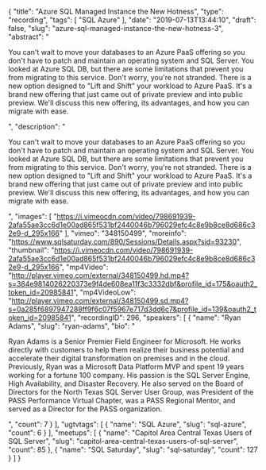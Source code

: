 {
  "title": "Azure SQL Managed Instance the New Hotness",
  "type": "recording",
  "tags": [
    "SQL Azure"
  ],
  "date": "2019-07-13T13:44:10",
  "draft": false,
  "slug": "azure-sql-managed-instance-the-new-hotness-3",
  "abstract": "<p>You can't wait to move your databases to an Azure PaaS offering so you don't have to patch and maintain an operating system and SQL Server.  You looked at Azure SQL DB, but there are some limitations that prevent you from migrating to this service. Don't worry, you're not stranded.  There is a new option designed to \"Lift and Shift\" your workload to Azure PaaS.  It's a brand new offering that just came out of private preview and into public preview.  We'll discuss this new offering, its advantages, and how you can migrate with ease. </p>",
  "description": "<p>You can't wait to move your databases to an Azure PaaS offering so you don't have to patch and maintain an operating system and SQL Server.  You looked at Azure SQL DB, but there are some limitations that prevent you from migrating to this service. Don't worry, you're not stranded.  There is a new option designed to \"Lift and Shift\" your workload to Azure PaaS.  It's a brand new offering that just came out of private preview and into public preview.  We'll discuss this new offering, its advantages, and how you can migrate with ease. </p>",
  "images": [
    "https://i.vimeocdn.com/video/798691939-2afa55ae3cc6d1e00ad865f531bf2440046b796029efc4c8e9b8ce8d686c32e9-d_295x166"
  ],
  "vimeo": "348150499",
  "moreinfo": "https://www.sqlsaturday.com/890/Sessions/Details.aspx?sid=93230",
  "thumbnail": "https://i.vimeocdn.com/video/798691939-2afa55ae3cc6d1e00ad865f531bf2440046b796029efc4c8e9b8ce8d686c32e9-d_295x166",
  "mp4Video": "http://player.vimeo.com/external/348150499.hd.mp4?s=384e9814026220373e9f4de608ea11f3c3332dbf&profile_id=175&oauth2_token_id=20985841",
  "mp4VideoLow": "http://player.vimeo.com/external/348150499.sd.mp4?s=0a285f6897947288ff9f6c07f5967e717d3dd6c7&profile_id=139&oauth2_token_id=20985841",
  "recordingID": 296,
  "speakers": [
    {
      "name": "Ryan Adams",
      "slug": "ryan-adams",
      "bio": "<p>Ryan Adams is a Senior Premier Field Engineer for Microsoft.  He works directly with customers to help them realize their business potential and accelerate their digital transformation on premises and in the cloud. Previously, Ryan was a Microsoft Data Platform MVP and spent 19 years working for a fortune 100 company.  His passion is the SQL Server Engine, High Availability, and Disaster Recovery. He also served on the Board of Directors for the North Texas SQL Server User Group, was President of the PASS Performance Virtual Chapter, was a PASS Regional Mentor, and served as a Director for the PASS organization.</p>",
      "count": 7
    }
  ],
  "ugtvtags": [
    {
      "name": "SQL Azure",
      "slug": "sql-azure",
      "count": 6
    }
  ],
  "meetups": [
    {
      "name": "Capitol Area Central Texas Users of SQL Server",
      "slug": "capitol-area-central-texas-users-of-sql-server",
      "count": 85
    },
    {
      "name": "SQL Saturday",
      "slug": "sql-saturday",
      "count": 127
    }
  ]
}